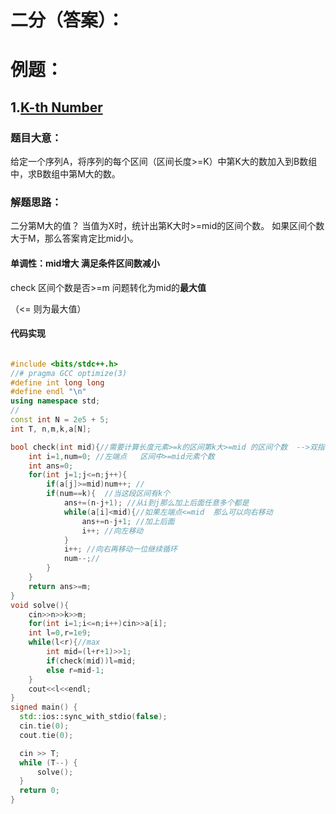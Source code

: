 # 二分（答案）：

# 例题：

## 1.[K-th Number](https://www.cnblogs.com/ww123/p/11632025.html)

### 题目大意：

给定一个序列A，将序列的每个区间（区间长度>=K）中第K大的数加入到B数组中，求B数组中第M大的数。

### 解题思路：

二分第M大的值？ 当值为X时，统计出第K大时>=mid的区间个数。 如果区间个数大于M，那么答案肯定比mid小。

#### 单调性：mid增大   满足条件区间数减小

check 区间个数是否>=m   问题转化为mid的**最大值**

（<= 则为最大值）

#### 代码实现

```C++

#include <bits/stdc++.h>
//# pragma GCC optimize(3)
#define int long long
#define endl "\n"
using namespace std;
//
const int N = 2e5 + 5;
int T, n,m,k,a[N];

bool check(int mid){//需要计算长度元素>=k的区间第k大>=mid 的区间个数  -->双指针
    int i=1,num=0; //左端点   区间中>=mid元素个数
    int ans=0;
    for(int j=1;j<=n;j++){
        if(a[j]>=mid)num++; //
        if(num==k){  //当这段区间有k个
			ans+=(n-j+1); //从i到j那么加上后面任意多个都是
        	while(a[i]<mid){//如果左端点<=mid  那么可以向右移动
                ans+=n-j+1; //加上后面
                i++; //向左移动
            }
            i++; //向右再移动一位继续循环
            num--;//
        }
    }
    return ans>=m;
}
void solve(){
    cin>>n>>k>>m;
    for(int i=1;i<=n;i++)cin>>a[i];
    int l=0,r=1e9;
    while(l<r){//max 
		int mid=(l+r+1)>>1;
        if(check(mid))l=mid;
        else r=mid-1;
    }
    cout<<l<<endl;
}
signed main() {
  std::ios::sync_with_stdio(false);
  cin.tie(0);
  cout.tie(0);

  cin >> T;
  while (T--) {
      solve();
  }
  return 0;
}

```

